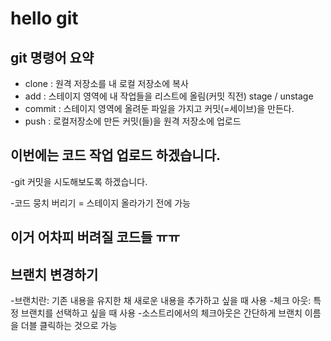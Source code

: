 # hello git

## git 명령어 요약

- clone : 원격 저장소를 내 로컬 저장소에 복사
- add : 스테이지 영역에 내 작업들을 리스트에 올림(커밋 직전) stage / unstage
- commit : 스테이지 영역에 올려둔 파일을 가지고 커밋(=세이브)을 만든다.
- push : 로컬저장소에 만든 커밋(들)을 원격 저장소에 업로드

## 이번에는 코드 작업 업로드 하겠습니다.
-git 커밋을 시도해보도록 하겠습니다.

-코드 뭉치 버리기 = 스테이지 올라가기 전에 가능
## 이거 어차피 버려질 코드들 ㅠㅠ

## 브랜치 변경하기
-브랜치란: 기존 내용을 유지한 채 새로운 내용을 추가하고 싶을 때 사용
-체크 아웃: 특정 브랜치를 선택하고 싶을 때 사용
-소스트리에서의 체크아웃은 간단하게 브랜치 이름을 더블 클릭하는 것으로 가능
